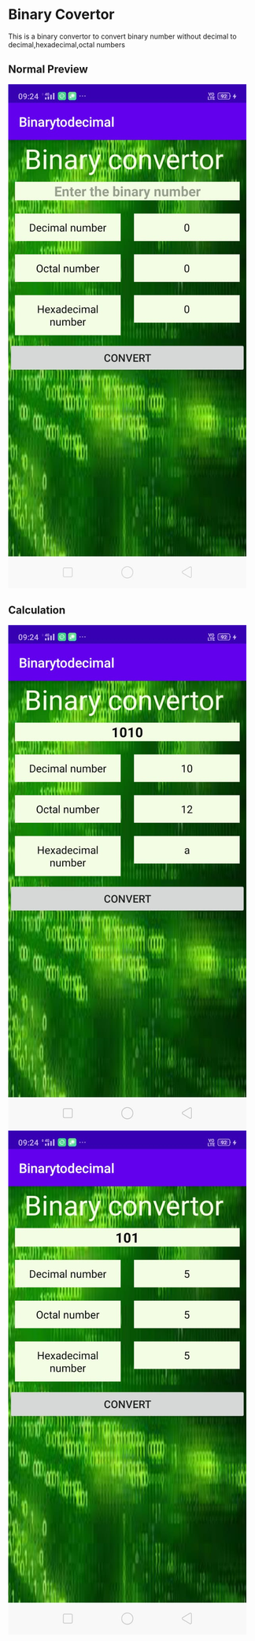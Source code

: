 # Binary Covertor

This is a binary convertor to convert binary number without decimal to decimal,hexadecimal,octal numbers

## Normal Preview

![image](https://github.com/Swapnil7000/BinaryConvertor/blob/master/Screenshot1.jpeg)

## Calculation

![image](https://github.com/Swapnil7000/BinaryConvertor/blob/master/Screenshot2.jpeg)
![image](https://github.com/Swapnil7000/BinaryConvertor/blob/master/Screenshot3.jpeg)
